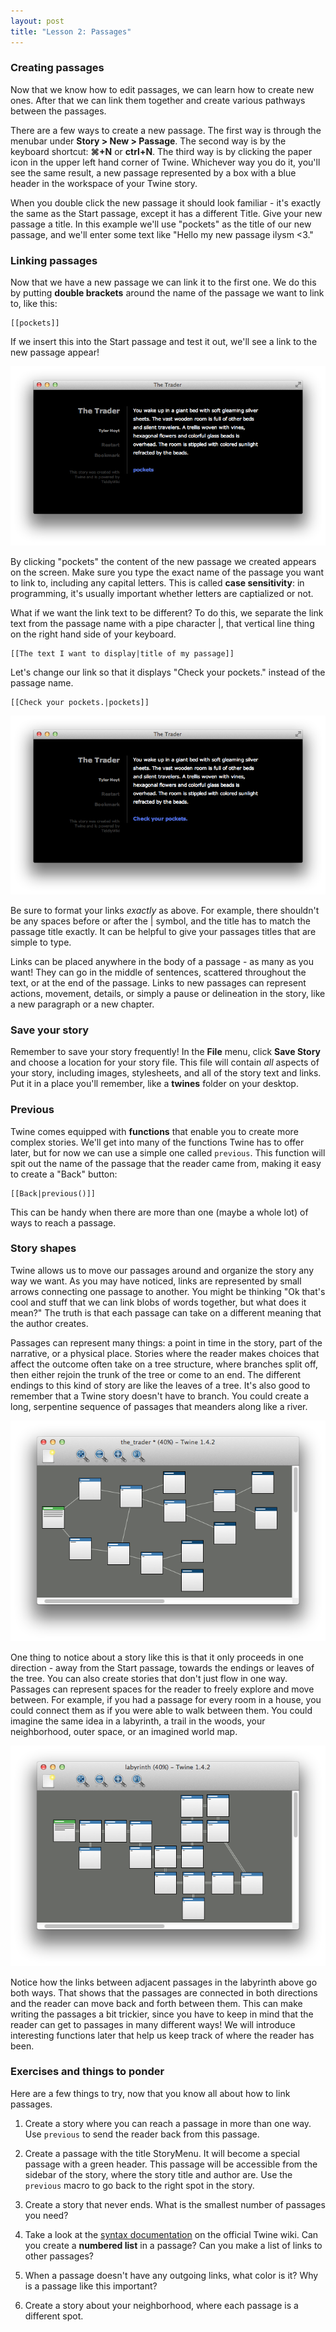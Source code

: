 ```yaml
---
layout: post
title: "Lesson 2: Passages"
---
```


### Creating passages

Now that we know how to edit passages, we can learn how to create new ones. After that we can link them together and create various pathways between the passages.

There are a few ways to create a new passage. The first way is through the menubar under **Story > New > Passage**. The second way is by the keyboard shortcut: **⌘+N** or **ctrl+N**. The third way is by clicking the paper icon in the upper left hand corner of Twine. Whichever way you do it, you'll see the same result, a new passage represented by a box with a blue header in the workspace of your Twine story.

When you double click the new passage it should look familiar - it's exactly the same as the Start passage, except it has a different Title. Give your new passage a title. In this example we'll use "pockets" as the title of our new passage, and we'll enter some text like "Hello my new passage ilysm <3."

### Linking passages

Now that we have a new passage we can link it to the first one. We do this by putting **double brackets** around the name of the passage we want to link to, like this:

	[[pockets]]

If we insert this into the Start passage and test it out, we'll see a link to the new passage appear!

![First link](images/passages/1.png)

By clicking "pockets" the content of the new passage we created appears on the screen. Make sure you type the exact name of the passage you want to link to, including any capital letters. This is called **case sensitivity**: in programming, it's usually important whether letters are captialized or not. 

What if we want the link text to be different? To do this, we separate the link text from the passage name with a pipe character \|, that vertical line thing on the right hand side of your keyboard. 

	[[The text I want to display|title of my passage]]

Let's change our link so that it displays "Check your pockets." instead of the passage name.

	[[Check your pockets.|pockets]]

![Special text](images/passages/2.png)

Be sure to format your links *exactly* as above. For example, there shouldn't be any spaces before or after the \| symbol, and the title has to match the passage title exactly. It can be helpful to give your passages titles that are simple to type.

Links can be placed anywhere in the body of a passage - as many as you want! They can go in the middle of sentences, scattered throughout the text, or at the end of the passage. Links to new passages can represent actions, movement, details, or simply a pause or delineation in the story, like a new paragraph or a new chapter.

### Save your story

Remember to save your story frequently! In the **File** menu, click **Save Story** and choose a location for your story file. This file will contain *all* aspects of your story, including images, stylesheets, and all of the story text and links. Put it in a place you'll remember, like a **twines** folder on your desktop.

### Previous

Twine comes equipped with **functions** that enable you to create more complex stories. We'll get into many of the functions Twine has to offer later, but for now we can use a simple one called ``previous``. This function will spit out the name of the passage that the reader came from, making it easy to create a "Back" button:

	[[Back|previous()]]

This can be handy when there are more than one (maybe a whole lot) of ways to reach a passage.

### Story shapes

Twine allows us to move our passages around and organize the story any way we want. As you may have noticed, links are represented by small arrows connecting one passage to another. You might be thinking "Ok that's cool and stuff that we can link blobs of words together, but what does it mean?" The truth is that each passage can take on a different meaning that the author creates.

Passages can represent many things: a point in time in the story, part of the narrative, or a physical place. Stories where the reader makes choices that affect the outcome often take on a tree structure, where branches split off, then either rejoin the trunk of the tree or come to an end. The different endings to this kind of story are like the leaves of a tree. It's also good to remember that a Twine story doesn't have to branch. You could create a long, serpentine sequence of passages that meanders along like a river. 

![Tree structure](images/passages/3.png)

One thing to notice about a story like this is that it only proceeds in one direction - away from the Start passage, towards the endings or leaves of the tree. You can also create stories that don't just flow in one way. Passages can represent spaces for the reader to freely explore and move between. For example, if you had a passage for every room in a house, you could connect them as if you were able to walk between them. You could imagine the same idea in a labyrinth, a trail in the woods, your neighborhood, outer space, or an imagined world map.

![Labyrinth structure](images/passages/4.png)

Notice how the links between adjacent passages in the labyrinth above go both ways. That shows that the passages are connected in both directions and the reader can move back and forth between them. This can make writing the passages a bit trickier, since you have to keep in mind that the reader can get to passages in many different ways! We will introduce interesting functions later that help us keep track of where the reader has been.

### Exercises and things to ponder

Here are a few things to try, now that you know all about how to link passages.

1. Create a story where you can reach a passage in more than one way. Use ``previous`` to send the reader back from this passage.

2. Create a passage with the title StoryMenu. It will become a special passage with a green header. This passage will be accessible from the sidebar of the story, where the story title and author are. Use the ``previous`` macro to go back to the right spot in the story.

3. Create a story that never ends. What is the smallest number of passages you need?

4. Take a look at the [syntax documentation](http://twinery.org/wiki/syntax) on the official Twine wiki. Can you create a **numbered list** in a passage? Can you make a list of links to other passages?

5. When a passage doesn't have any outgoing links, what color is it? Why is a passage like this important?

6. Create a story about your neighborhood, where each passage is a different spot.
